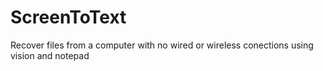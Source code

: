 # ScreenToText
 Recover files from a computer with no wired or wireless conections using vision and notepad
